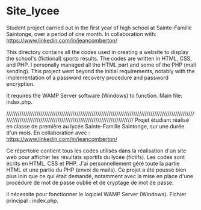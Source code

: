 # Site_lycee
Student project carried out in the first year of high school at Sainte-Famille Saintonge, over a period of one month. In collaboration with: https://www.linkedin.com/in/jeancomberton/

This directory contains all the codes used in creating a website to display the school's (fictional) sports results.
The codes are written in HTML, CSS, and PHP. I personally managed all the HTML part and some of the PHP (mail sending).
This project went beyond the initial requirements, notably with the implementation of a password recovery procedure and password encryption.

It requires the WAMP Server software (Windows) to function.
Main file: index.php.

//////////////////////////////////////////////////////////////////////////////////////////////////////////////////////////////////////////////////////////////////////
Projet étudiant réalisé en classe de première au lycée Sainte-Famille Saintonge, sur une durée d'un mois. En collaboration avec : https://www.linkedin.com/in/jeancomberton/

Ce répertoire contient tous les codes utilisés dans la réalisation d'un site web pour afficher les résultats sportifs du lycée (fictifs).
Les codes sont écrits en HTML, CSS et PHP. J'ai personnellement géré toute la partie HTML et une partie du PHP (envoi de mails).
Ce projet a été poussé bien plus loin que ce qui était demandé, notamment avec la mise en place d'une procédure de mot de passe oublié et de cryptage de mot de passe.

Il nécessite pour fonctionner le logiciel WAMP Server (Windows).
Fichier principal : index.php.

